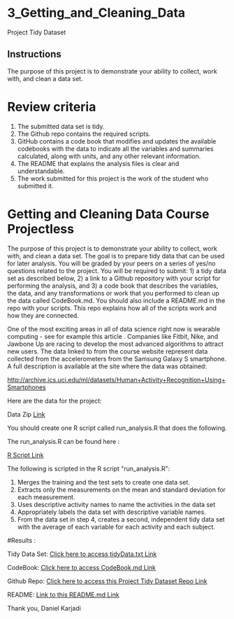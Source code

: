 # 3_Getting_and_Cleaning_Data
Project Tidy Dataset

## Instructions

The purpose of this project is to demonstrate your ability to collect, work with, and clean a data set.

# Review criteria

1. The submitted data set is tidy.
2. The Github repo contains the required scripts.
3. GitHub contains a code book that modifies and updates the available codebooks with the data to indicate all the variables and      summaries calculated, along with units, and any other relevant information.
4. The README that explains the analysis files is clear and understandable.
5. The work submitted for this project is the work of the student who submitted it.

# Getting and Cleaning Data Course Projectless 

The purpose of this project is to demonstrate your ability to collect, work with, and clean a data set. The goal is to prepare tidy data that can be used for later analysis. You will be graded by your peers on a series of yes/no questions related to the project. You will be required to submit: 1) a tidy data set as described below, 2) a link to a Github repository with your script for performing the analysis, and 3) a code book that describes the variables, the data, and any transformations or work that you performed to clean up the data called CodeBook.md. You should also include a README.md in the repo with your scripts. This repo explains how all of the scripts work and how they are connected.

One of the most exciting areas in all of data science right now is wearable computing - see for example this article . Companies like Fitbit, Nike, and Jawbone Up are racing to develop the most advanced algorithms to attract new users. The data linked to from the course website represent data collected from the accelerometers from the Samsung Galaxy S smartphone. A full description is available at the site where the data was obtained:

http://archive.ics.uci.edu/ml/datasets/Human+Activity+Recognition+Using+Smartphones

Here are the data for the project:

Data Zip [Link](https://d396qusza40orc.cloudfront.net/getdata%2Fprojectfiles%2FUCI%20HAR%20Dataset.zip "Click to download")

You should create one R script called run_analysis.R that does the following.

The run_analysis.R can be found here :

[R Script Link](https://github.com/dkarjadi/3_Getting_and_Cleaning_Data/run_analysis.R "run_analysis.R")

The following is scripted in the R script "run_analysis.R":
1. Merges the training and the test sets to create one data set.
2. Extracts only the measurements on the mean and standard deviation for each measurement.
3. Uses descriptive activity names to name the activities in the data set
4. Appropriately labels the data set with descriptive variable names.
5. From the data set in step 4, creates a second, independent tidy data set with the average of each variable for each activity and each subject.

#Results :

Tidy Data Set:
[Click here to access tidyData.txt Link](https://github.com/dkarjadi/3_Getting_and_Cleaning_Data/tidyData.txt "tidyData.txt")

CodeBook:
[Click here to access CodeBook.md Link](https://github.com/dkarjadi/3_Getting_and_Cleaning_Data/CodeBook.md "CodeBook.md")

Github Repo:
[Click here to access this Project Tidy Dataset Repo Link](https://github.com/dkarjadi/3_Getting_and_Cleaning_Data)

README:
[Link to this README.md Link](https://github.com/dkarjadi/3_Getting_and_Cleaning_Data/README.md "README.md")

Thank you,
Daniel Karjadi
